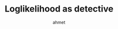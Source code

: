 ---
title: Loglikelihood as detective
author: ahmet
Definition: "Log-likelihood measures how probable the observed data is under the model's predicted probability distribution. In classification: 1) The model predicts probabilities for each class. 2) The log-likelihood is the log of the probability assigned to the correct class. 3) The goal is to maximize this value, meaning the model is assigning high probability to the correct labels."
Description: "Imagine you’re a detective trying to identify the criminal from a group of suspects. You rank each suspect based on how likely you think they committed the crime. When the true criminal is near the top of your list (assigned high probability), you’re considered a good detective. If they’re low on your list, your performance is judged harshly."
OriginSource: ChatGPT 4o
Mapping:
  Each suspect: A possible class label
  The actual criminal: The true label
  Probability assigned to each suspect: The model's predicted class probabilities
  High rank (high probability) for the real criminal: Loglikelihood is high (loss is low)
  Low rank for the real criminal: Loglikelihood is low (loss is high)
  Penalizing bad rankings: Loglikelihood loss increases quickly when true label gets low predicted probability
ExpertRating: Good
---